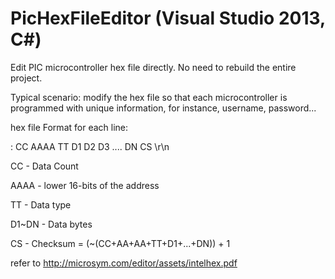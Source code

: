 # PicHexFileEditor (Visual Studio 2013, C#)
Edit PIC microcontroller hex file directly. 
No need to rebuild the entire project. 

Typical scenario:
modify the hex file so that each microcontroller is programmed with unique information, for instance, username, password...

hex file Format for each line:

: CC AAAA TT D1 D2 D3 .... DN CS \r\n

CC    - Data Count

AAAA  - lower 16-bits of the address

TT    - Data type

D1~DN - Data bytes

CS    - Checksum = (~(CC+AA+AA+TT+D1+...+DN)) + 1


refer to http://microsym.com/editor/assets/intelhex.pdf
